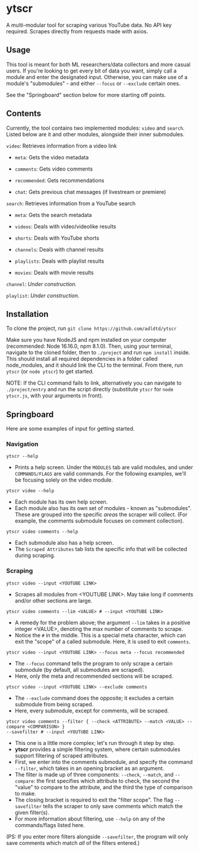# ytscr

A multi-modular tool for scraping various YouTube data. No API key required. Scrapes directly from requests made with axios.

## Usage

This tool is meant for both ML researchers/data collectors and more casual users. If you're looking to get every bit of data you want, simply call a module and enter the designated input. Otherwise, you can make use of a module's "submodules" - and either `--focus` or `--exclude` certain ones.

See the "Springboard" section below for more starting off points.

## Contents

Currently, the tool contains two implemented modules: `video` and `search`. Listed below are it and other modules, alongside their inner submodules.

`video`: Retrieves information from a video link

-  `meta`: Gets the video metadata

-  `comments`: Gets video comments

-  `recommended`: Gets recommendations

-  `chat`: Gets previous chat messages (if livestream or premiere)

`search`: Retrieves information from a YouTube search

-  `meta`: Gets the search metadata

-  `videos`: Deals with video/videolike results

-  `shorts`: Deals with YouTube shorts

-  `channels`: Deals with channel results

-  `playlists`: Deals with playlist results

-  `movies`: Deals with movie results

`channel`: *Under construction.*

`playlist`: *Under construction.*

## Installation

To clone the project, run `git clone https://github.com/adldtd/ytscr`

Make sure you have NodeJS and npm installed on your computer (recommended: Node 16.16.0, npm 8.1.0). Then, using your terminal, navigate to the cloned folder, then to `./project` and run `npm install` inside. This should install all required dependencies in a folder called node_modules, and it should link the CLI to the terminal. From there, run `ytscr` (or `node ytscr`) to get started.

NOTE: If the CLI command fails to link, alternatively you can navigate to `./project/entry` and run the script directly (substitute `ytscr` for `node ytscr.js`, with your arguments in front).

## Springboard

Here are some examples of input for getting started.

### Navigation

```console
ytscr --help
```
- Prints a help screen. Under the `MODULES` tab are valid modules, and under `COMMANDS/FLAGS` are valid commands. For the following examples, we'll be focusing solely on the video module.

```console
ytscr video --help
```
- Each module has its own help screen.
- Each module also has its own set of modules - known as "submodules". These are grouped into the specific *areas* the scraper will collect. (For example, the comments submodule focuses on comment collection).

```console
ytscr video comments --help
```
- Each submodule also has a help screen.
- The `Scraped Attributes` tab lists the specific info that will be collected during scraping.

### Scraping

```console
ytscr video --input <YOUTUBE LINK>
```
- Scrapes all modules from \<YOUTUBE LINK\>. May take long if comments and/or other sections are large.

```console
ytscr video comments --lim <VALUE> # --input <YOUTUBE LINK>
```
- A remedy for the problem above; the argument `--lim` takes in a positive integer \<VALUE\>, denoting the max number of comments to scrape.
- Notice the `#` in the middle. This is a special meta character, which can exit the "scope" of a called submodule. Here, it is used to exit `comments`.

```console
ytscr video --input <YOUTUBE LINK> --focus meta --focus recommended
```
- The `--focus` command tells the program to only scrape a certain submodule (by default, all submodules are scraped).
- Here, only the meta and recommended sections will be scraped.
```console
ytscr video --input <YOUTUBE LINK> --exclude comments
```
- The `--exclude` command does the opposite; it excludes a certain submodule from being scraped.
- Here, every submodule, except for comments, will be scraped.
```console
ytscr video comments --filter { --check <ATTRIBUTE> --match <VALUE> --compare <COMPARISON> }
--savefilter # --input <YOUTUBE LINK>
```
- This one is a little more complex; let's run through it step by step.
- **ytscr** provides a simple filtering system, where certain submodules support filtering of scraped attributes.
- First, we enter into the comments submodule, and specify the command `--filter`, which takes in an opening bracket as an argument.
- The filter is made up of three components: `--check`, `--match`, and `--compare`: the first specifies which attribute to check, the second the "value" to compare to the attribute, and the third the type of comparison to make.
- The closing bracket is required to exit the "filter scope". The flag `--savefilter` tells the scraper to only save comments which match the given filter(s).
- For more information about filtering, use `--help` on any of the commands/flags listed here.

(PS: If you enter more filters alongside `--savefilter`, the program will only save comments which match *all* of the filters entered.)